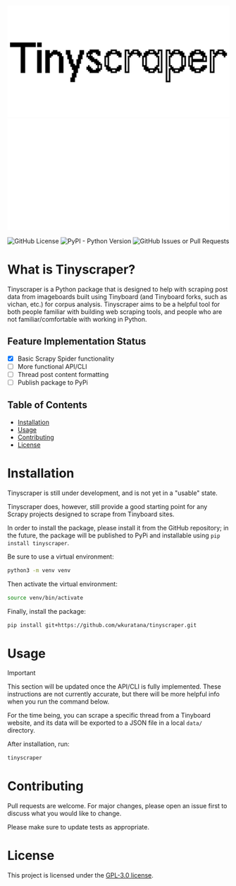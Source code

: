 <p align="center">
  <img alt="Tinyboard logo" src="assets/Tinyscraper_logo_new_blacktxt.svg#gh-light-mode-only"/>
  <img alt="Tinyboard logo" src="assets/Tinyscraper_logo_new_whitetxt.svg#gh-dark-mode-only"/>
</p>

![GitHub License](https://img.shields.io/github/license/wkuratana/tinyscraper) ![PyPI - Python Version](https://img.shields.io/pypi/pyversions/tinyscraper) ![GitHub Issues or Pull Requests](https://img.shields.io/github/issues/wkuratana/tinyscraper)

<h1 align="left">What is Tinyscraper?</h1>

Tinyscraper is a Python package that is designed to help with scraping post data from imageboards built using Tinyboard (and Tinyboard forks, such as vichan, etc.) for corpus analysis. Tinyscraper aims to be a helpful tool for both people familiar with building web scraping tools, and people who are not familiar/comfortable with working in Python.

<h2 align="left">Feature Implementation Status</h2>  

- [X] Basic Scrapy Spider functionality  
- [ ] More functional API/CLI
- [ ] Thread post content formatting
- [ ] Publish package to PyPi

<h2 align="left">Table of Contents</h2>  

- [Installation](#installation)
- [Usage](#usage)
- [Contributing](#contributing)
- [License](#license)

<h1 align="left">Installation</h1>

Tinyscraper is still under development, and is not yet in a "usable" state. 

Tinyscraper does, however, still provide a good starting point for any Scrapy projects designed to scrape from Tinyboard sites. 

In order to install the package, please install it from the GitHub repository; in the future, the package will be published to PyPi and installable using `pip install tinyscraper`.

Be sure to use a virtual environment:
```bash
python3 -m venv venv
```
Then activate the virtual environment:
```bash
source venv/bin/activate
```
Finally, install the package:
```bash
pip install git+https://github.com/wkuratana/tinyscraper.git
```

<h1 align="left">Usage</h1>

> [!IMPORTANT]  
> This section will be updated once the API/CLI is fully implemented.
> These instructions are not currently accurate, but there will be more helpful info when you run the command below.

For the time being, you can scrape a specific thread from a Tinyboard website, and its data will be exported to a JSON file in a local `data/` directory.

After installation, run:
```bash
tinyscraper
```

<h1 align="left">Contributing</h1>

Pull requests are welcome. For major changes, please open an issue first to discuss what you would like to change.

Please make sure to update tests as appropriate.

<h1 align="left">License</h1>

This project is licensed under the [GPL-3.0 license](LICENSE).

